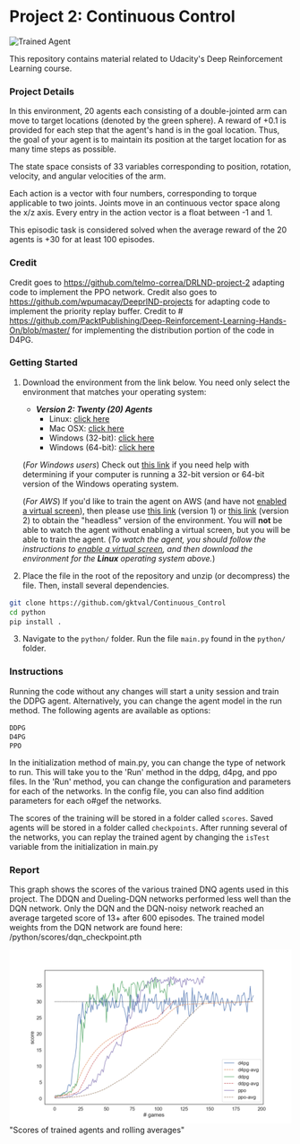 [//]: # (Image References)

[image1]: https://user-images.githubusercontent.com/10624937/43851024-320ba930-9aff-11e8-8493-ee547c6af349.gif "Trained Agent"

# Project 2: Continuous Control

![Trained Agent][image1]

This repository contains material related to Udacity's Deep Reinforcement Learning course.

### Project Details

In this environment, 20 agents each consisting of a double-jointed arm can move to target locations (denoted by the green sphere). A reward of +0.1 is provided for each step that the agent's hand is in the goal location. Thus, the goal of your agent is to maintain its position at the target location for as many time steps as possible.

The state space consists of 33 variables corresponding to position, rotation, velocity, and angular velocities of the arm. 

Each action is a vector with four numbers, corresponding to torque applicable to two joints. Joints move in an continuous vector space along the x/z axis. Every entry in the action vector is a float between -1 and 1.

This episodic task is considered solved when the average reward of the 20 agents is +30 for at least 100 episodes.

### Credit

Credit goes to https://github.com/telmo-correa/DRLND-project-2 adapting code to implement the PPO network. 
Credit also goes to https://github.com/wpumacay/DeeprlND-projects for adapting code to implement the priority replay buffer.
Credit to # https://github.com/PacktPublishing/Deep-Reinforcement-Learning-Hands-On/blob/master/ for implementing the distribution portion of the code in D4PG.

### Getting Started

1. Download the environment from the link below.  You need only select the environment that matches your operating system:

    - **_Version 2: Twenty (20) Agents_**
        - Linux: [click here](https://s3-us-west-1.amazonaws.com/udacity-drlnd/P2/Reacher/Reacher_Linux.zip)
        - Mac OSX: [click here](https://s3-us-west-1.amazonaws.com/udacity-drlnd/P2/Reacher/Reacher.app.zip)
        - Windows (32-bit): [click here](https://s3-us-west-1.amazonaws.com/udacity-drlnd/P2/Reacher/Reacher_Windows_x86.zip)
        - Windows (64-bit): [click here](https://s3-us-west-1.amazonaws.com/udacity-drlnd/P2/Reacher/Reacher_Windows_x86_64.zip)
    
    (_For Windows users_) Check out [this link](https://support.microsoft.com/en-us/help/827218/how-to-determine-whether-a-computer-is-running-a-32-bit-version-or-64) if you need help with determining if your computer is running a 32-bit version or 64-bit version of the Windows operating system.

    (_For AWS_) If you'd like to train the agent on AWS (and have not [enabled a virtual screen](https://github.com/Unity-Technologies/ml-agents/blob/master/docs/Training-on-Amazon-Web-Service.md)), then please use [this link](https://s3-us-west-1.amazonaws.com/udacity-drlnd/P2/Reacher/one_agent/Reacher_Linux_NoVis.zip) (version 1) or [this link](https://s3-us-west-1.amazonaws.com/udacity-drlnd/P2/Reacher/Reacher_Linux_NoVis.zip) (version 2) to obtain the "headless" version of the environment.  You will **not** be able to watch the agent without enabling a virtual screen, but you will be able to train the agent.  (_To watch the agent, you should follow the instructions to [enable a virtual screen](https://github.com/Unity-Technologies/ml-agents/blob/master/docs/Training-on-Amazon-Web-Service.md), and then download the environment for the **Linux** operating system above._)

2. Place the file in the root of the repository and unzip (or decompress) the file. Then, install several dependencies.
```bash
git clone https://github.com/gktval/Continuous_Control
cd python
pip install .
```

3. Navigate to the `python/` folder. Run the file `main.py` found in the `python/` folder.

### Instructions

Running the code without any changes will start a unity session and train the DDPG agent. Alternatively, you can change the agent model in the run method. The following agents are available as options:

    DDPG
    D4PG
    PPO

In the initialization method of main.py, you can change the type of network to run. This will take you to the 'Run' method in the ddpg, d4pg, and ppo files. In the 'Run' method, you can change the configuration and parameters for each of the networks. In the config file, you can also find addition parameters for each o#gef the networks. 

The scores of the training will be stored in a folder called `scores`. Saved agents will be stored in a folder called `checkpoints`. After running several of the networks, you can replay the trained agent by changing the `isTest` variable from the initialization in main.py

### Report
This graph shows the scores of the various trained DNQ agents used in this project. The DDQN and Dueling-DQN networks performed less well than the DQN network. Only the DQN and the DQN-noisy network reached an average targeted score of 13+ after 600 episodes. 
The trained model weights from the DQN network are found here: /python/scores/dqn_checkpoint.pth

![Pong](results.png)"Scores of trained agents and rolling averages"
